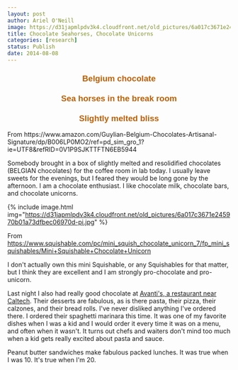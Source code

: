 ```yaml
---
layout: post
author: Ariel O'Neill
image: https://d31japmlpdv3k4.cloudfront.net/old_pictures/6a017c3671e245970b01a511f0b852970c-pi.jpg
title: Chocolate Seahorses, Chocolate Unicorns
categories: [research]
status: Publish
date: 2014-08-08
---
```



<h3 style="text-align: center;"><span style="font-family: helvetica; color: #bf5f00; font-size: 14pt;">Belgium chocolate</h3>
<h3 style="text-align: center;"><span style="font-family: helvetica; color: #bf5f00; font-size: 14pt;">Sea horses in the break room</h3>
<h3 style="text-align: center;"><span style="font-family: helvetica; color: #bf5f00; font-size: 14pt;">Slightly melted bliss</h3>

<div class="photo-caption caption-xid-6a017c3671e245970b01a511f0b852970c">From https://www.amazon.com/Guylian-Belgium-Chocolates-Artisanal-Signature/dp/B006LP0MO2/ref=pd_sim_gro_1?ie=UTF8&amp;refRID=0V1P9SJKTTFTN6EB5944

Somebody brought in a box of slightly melted and resolidified chocolates (BELGIAN chocolates) for the coffee room in lab today. I usually leave sweets for the evenings, but I feared they would be long gone by the afternoon. I am a chocolate enthusiast. I like chocolate milk, chocolate bars, and chocolate unicorns.


{% include image.html img="https://d31japmlpdv3k4.cloudfront.net/old_pictures/6a017c3671e245970b01a73dfbec06970d-pi.jpg" %}<div class="photo-caption caption-xid-6a017c3671e245970b01a73dfbec06970d" id="caption-xid-6a017c3671e245970b01a73dfbec06970d">From https://www.squishable.com/pc/mini_squish_chocolate_unicorn_7/fp_mini_squishables/Mini+Squishable+Chocolate+Unicorn

I don't actually own this mini Squishable, or any Squishables for that matter, but I think they are excellent and I am strongly pro-chocolate and pro-unicorn.

Last night I also had really good chocolate at <a href="https://www.avanticafe.com/" target="_self">Avanti's, a restaurant near Caltech</a>. Their desserts are fabulous, as is there pasta, their pizza, their calzones, and their bread rolls. I've never disliked anything I've ordered there. I ordered their spaghetti marinara this time. It was one of my favorite dishes when I was a kid and I would order it every time it was on a menu, and often when it wasn't. It turns out chefs and waiters don't mind too much when a kid gets really excited about pasta and sauce.

Peanut butter sandwiches make fabulous packed lunches. It was true when I was 10. It's true when I'm 20.

